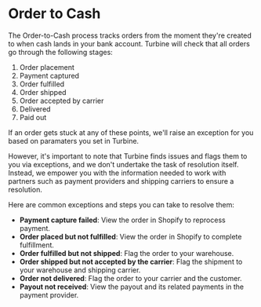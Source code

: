# Order to Cash

The Order-to-Cash process tracks orders from the moment they're created to when cash lands in your bank account. Turbine will check that all orders go through the following stages:

1. Order placement
2. Payment captured
3. Order fulfilled
4. Order shipped
5. Order accepted by carrier
6. Delivered
7. Paid out

If an order gets stuck at any of these points, we'll raise an exception for you based on paramaters you set in Turbine.

However, it's important to note that Turbine finds issues and flags them to you via exceptions, and we don't undertake the task of resolution itself. Instead, we empower you with the information needed to work with partners such as payment providers and shipping carriers to ensure a resolution.

Here are common exceptions and steps you can take to resolve them:
- **Payment capture failed**: View the order in Shopify to reprocess payment.
- **Order placed but not fulfilled**: View the order in Shopify to complete fulfillment.
- **Order fulfilled but not shipped**: Flag the order to your warehouse.
- **Order shipped but not accepted by the carrier**: Flag the shipment to your warehouse and shipping carrier.
- **Order not delivered**: Flag the order to your carrier and the customer.
- **Payout not received**: View the payout and its related payments in the payment provider.

